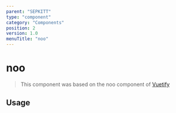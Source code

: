 ```yaml
---
parent: "SEPKITT"
type: "component"
category: "Components"
position: 2
version: 1.0
menuTitle: "noo"
---
```


# noo

> This component was based on the noo component of [Vuetify](https://vuetifyjs.com/en/components/noo/ "Vuetify's noo component")

## Usage



<!-- Component template need to be here -->

<doc-component :file="'SEPKITT/noo/SEPKITT_noo-usage'" :name="'noo'"></doc-component >
